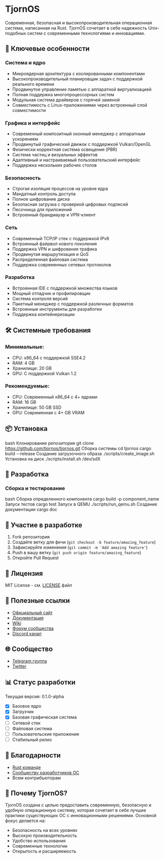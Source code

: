 # TjornOS

Современная, безопасная и высокопроизводительная операционная система, написанная на Rust. TjornOS сочетает в себе надежность Unix-подобных систем с современными технологиями и инновациями.

## 🚀 Ключевые особенности

### Система и ядро
- Микроядерная архитектура с изолированными компонентами
- Высокопроизводительный планировщик задач с поддержкой реального времени
- Продвинутое управление памятью с аппаратной виртуализацией
- Полная поддержка многопроцессорных систем
- Модульная система драйверов с горячей заменой
- Совместимость с Linux-приложениями через встроенный слой совместимости

### Графика и интерфейс
- Современный композитный оконный менеджер с аппаратным ускорением
- Продвинутый графический движок с поддержкой Vulkan/OpenGL
- Физически корректная система освещения (PBR)
- Система частиц и визуальных эффектов
- Адаптивный и настраиваемый пользовательский интерфейс
- Поддержка нескольких рабочих столов

### Безопасность
- Строгая изоляция процессов на уровне ядра
- Мандатный контроль доступа
- Полное шифрование диска
- Безопасная загрузка с проверкой цифровых подписей
- Песочница для приложений
- Встроенный брандмауэр и VPN-клиент

### Сеть
- Современный TCP/IP стек с поддержкой IPv6
- Встроенный файрвол нового поколения
- Поддержка VPN и шифрования трафика
- Продвинутая маршрутизация и QoS
- Распределенная файловая система
- Поддержка современных сетевых протоколов

### Разработка
- Встроенная IDE с поддержкой множества языков
- Мощный отладчик и профилировщик
- Система контроля версий
- Пакетный менеджер с поддержкой различных форматов
- Встроенные инструменты для разработки
- Поддержка контейнеризации

## 🛠 Системные требования

### Минимальные:
- CPU: x86_64 с поддержкой SSE4.2
- RAM: 4 GB
- Хранилище: 20 GB
- GPU: С поддержкой Vulkan 1.2

### Рекомендуемые:
- CPU: Современный x86_64 с 4+ ядрами
- RAM: 16 GB
- Хранилище: 50 GB SSD
- GPU: Современная с 4+ GB VRAM

## 📦 Установка

bash
Клонирование репозитория
git clone https://github.com/tjornos/tjornos.git
Сборка системы
cd tjornos
cargo build --release
Создание загрузочного образа
./scripts/create_image.sh
Установка на диск
./scripts/install.sh /dev/sdX

## 🔧 Разработка

### Сборка и тестирование

bash
Сборка определенного компонента
cargo build -p component_name
Запуск тестов
cargo test
Запуск в QEMU
./scripts/run_qemu.sh
Создание документации
cargo doc

## 🤝 Участие в разработке

1. Fork репозитория
2. Создайте ветку для фичи (`git checkout -b feature/amazing_feature`)
3. Зафиксируйте изменения (`git commit -m 'Add amazing feature'`)
4. Push в вашу ветку (`git push origin feature/amazing_feature`)
5. Откройте Pull Request

## 📝 Лицензия

MIT License - см. [LICENSE](LICENSE) файл

## 🔗 Полезные ссылки

- [Официальный сайт]()
- [Документация]()
- [Wiki]()
- [Форум сообщества]()
- [Discord канал]()

## 🌐 Сообщество

- [Telegram группа](https://t.me/)
- [Twitter](https://twitter.com/)

## 📊 Статус разработки

Текущая версия: 0.1.0-alpha

- [x] Базовое ядро
- [x] Загрузчик
- [x] Базовая графическая система
- [ ] Сетевой стек
- [ ] Файловая система
- [ ] Пользовательские приложения
- [ ] Стабильный релиз

## 🙏 Благодарности

- [Rust команде](https://www.rust-lang.org)
- [Сообществу разработчиков ОС](https://osdev.org)
- Всем контрибьюторам

## 🤔 Почему TjornOS?

TjornOS создана с целью предоставить современную, безопасную и удобную операционную систему, которая сочетает в себе лучшие практики существующих ОС с инновационными решениями. Основной фокус делается на:

- Безопасность на всех уровнях
- Высокую производительность
- Удобство использования
- Современные технологии
- Открытость и расширяемость
